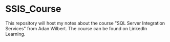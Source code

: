 # SSIS_Course
This repository will host my notes about the course "SQL Server Integration Services" from Adan Wilbert. The course can be found on LinkedIn Learning.
